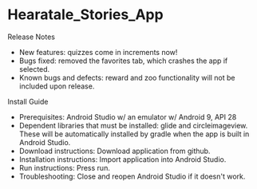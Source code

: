 # Hearatale_Stories_App

Release Notes
- New features: quizzes come in increments now!
- Bugs fixed: removed the favorites tab, which crashes the app if selected.
- Known bugs and defects: reward and zoo functionality will not be included upon release. 

Install Guide
- Prerequisites: Android Studio w/ an emulator w/ Android 9, API 28
- Dependent libraries that must be installed: glide and circleimageview. These will be automatically installed by gradle when the app is     built in Android Studio.  
- Download instructions: Download application from github.
- Installation instructions: Import application into Android Studio.
- Run instructions: Press run.
- Troubleshooting: Close and reopen Android Studio if it doesn't work.
